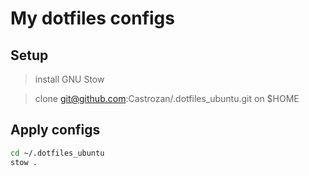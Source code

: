 # My dotfiles configs

## Setup

> install GNU Stow

> clone git@github.com:Castrozan/.dotfiles_ubuntu.git on $HOME

## Apply configs

```bash
cd ~/.dotfiles_ubuntu
stow .
```

